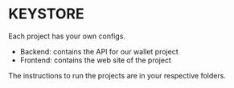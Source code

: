 # KEYSTORE

Each project has your own configs.

- Backend: contains the API for our wallet project
- Frontend: contains the web site of the project

The instructions to run the projects are in your respective folders.
